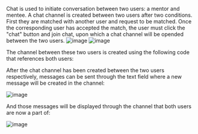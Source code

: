 Chat is used to initiate conversation between two users: a mentor and mentee. A chat channel is created between two users after two conditions. First they are matched with another user and request to be matched. Once the corresponding user has accepted the match, the user must click the "chat" button and join chat, upon which a chat channel will be opended between the two users. 
![image](https://user-images.githubusercontent.com/70479647/116936702-3443c480-ac36-11eb-87c4-7b71fc10cd92.png)
![image](https://user-images.githubusercontent.com/70479647/116936806-52a9c000-ac36-11eb-886d-032bccacb5b7.png)

The channel between these two users is created using the following code that references both users:


After the chat channel has been created between the two users respectively, messages can be sent through the text field where a new message will be created in the channel:

![image](https://user-images.githubusercontent.com/70479647/116937389-26427380-ac37-11eb-993a-03cc4405c48a.png)

And those messages will be displayed through the channel that both users are now a part of:

![image](https://user-images.githubusercontent.com/70479647/116938247-74a44200-ac38-11eb-86f1-ce77fe8430cc.png)



